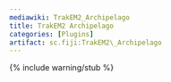 ```yaml
---
mediawiki: TrakEM2_Archipelago
title: TrakEM2 Archipelago
categories: [Plugins]
artifact: sc.fiji:TrakEM2\_Archipelago
---
```


{% include warning/stub %}



